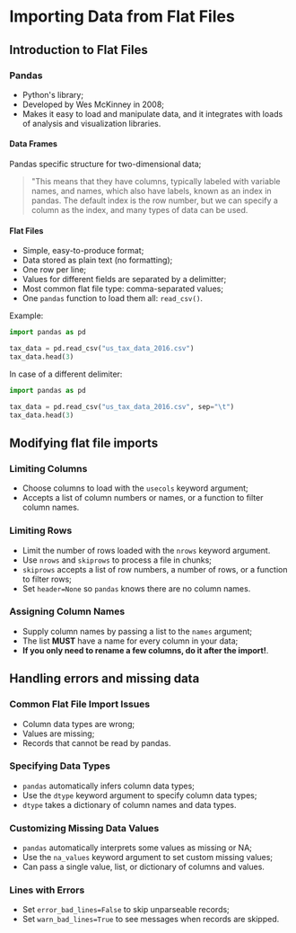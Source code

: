 # Importing Data from Flat Files

## Introduction to Flat Files

### Pandas

- Python's library;
- Developed by Wes McKinney in 2008;
- Makes it easy to load and manipulate data, and it integrates with loads of analysis and visualization libraries.

#### Data Frames

Pandas specific structure for two-dimensional data;

> "This means that they have columns, typically labeled with variable names, and names, which also have labels, known as an index in pandas. The default index is the row number, but we can specify a column as the index, and many types of data can be used.

#### Flat Files

- Simple, easy-to-produce format;
- Data stored as plain text (no formatting);
- One row per line;
- Values for different fields are separated by a delimitter;
- Most common flat file type: comma-separated values;
- One `pandas` function to load them all: `read_csv()`.

Example:

```python
import pandas as pd

tax_data = pd.read_csv("us_tax_data_2016.csv")
tax_data.head(3)
```

In case of a different delimiter:

```python
import pandas as pd

tax_data = pd.read_csv("us_tax_data_2016.csv", sep="\t")
tax_data.head(3)
```

## Modifying flat file imports

### Limiting Columns

- Choose columns to load with the `usecols` keyword argument;
- Accepts a list of column numbers or names, or a function to filter column names.

### Limiting Rows

- Limit the number of rows loaded with the `nrows` keyword argument.
- Use `nrows` and `skiprows` to process a file in chunks;
- `skiprows` accepts a list of row numbers, a number of rows, or a function to filter rows;
- Set `header=None` so `pandas` knows there are no column names.

### Assigning Column Names

- Supply column names by passing a list to the `names` argument;
- The list **MUST** have a name for every column in your data;
- **If you only need to rename a few columns, do it after the import!**.

## Handling errors and missing data

### Common Flat File Import Issues

- Column data types are wrong;
- Values are missing;
- Records that cannot be read by pandas.

### Specifying Data Types

- `pandas` automatically infers column data types;
- Use the `dtype` keyword argument to specify column data types;
- `dtype` takes a dictionary of column names and data types.

### Customizing Missing Data Values

- `pandas` automatically interprets some values as missing or NA;
- Use the `na_values` keyword argument to set custom missing values;
- Can pass a single value, list, or dictionary of columns and values.

### Lines with Errors

- Set `error_bad_lines=False` to skip unparseable records;
- Set `warn_bad_lines=True` to see messages when records are skipped.
